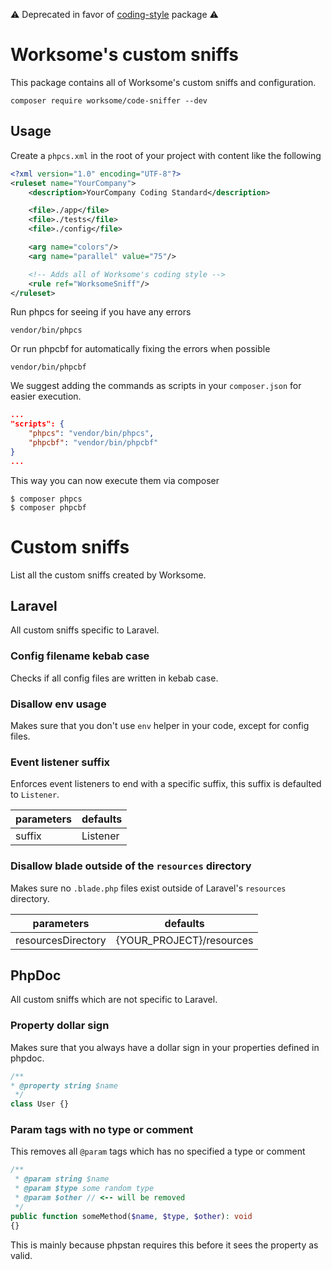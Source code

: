 :warning: Deprecated in favor of [coding-style](https://github.com/worksome/coding-style) package :warning:

# Worksome's custom sniffs
This package contains all of Worksome's custom sniffs and configuration.

```
composer require worksome/code-sniffer --dev
```

## Usage
Create a `phpcs.xml` in the root of your project with content like the following
```xml
<?xml version="1.0" encoding="UTF-8"?>
<ruleset name="YourCompany">
    <description>YourCompany Coding Standard</description>

    <file>./app</file>
    <file>./tests</file>
    <file>./config</file>

    <arg name="colors"/>
    <arg name="parallel" value="75"/>

    <!-- Adds all of Worksome's coding style -->
    <rule ref="WorksomeSniff"/>
</ruleset>

```

Run phpcs for seeing if you have any errors
```
vendor/bin/phpcs
```
Or run phpcbf for automatically fixing the errors when possible
```
vendor/bin/phpcbf
```

We suggest adding the commands as scripts in your `composer.json` for easier execution.
```json
...
"scripts": {
    "phpcs": "vendor/bin/phpcs",
    "phpcbf": "vendor/bin/phpcbf"
}
...
```

This way you can now execute them via composer
```
$ composer phpcs
$ composer phpcbf
```


# Custom sniffs
List all the custom sniffs created by Worksome.

## Laravel 
All custom sniffs specific to Laravel.

### Config filename kebab case
Checks if all config files are written in kebab case.

### Disallow env usage
Makes sure that you don't use `env` helper in your code, except for config files.

### Event listener suffix
Enforces event listeners to end with a specific suffix, this suffix is defaulted to `Listener`.

| parameters | defaults |
| --- | ---  |
| suffix | Listener |

### Disallow blade outside of the `resources` directory
Makes sure no `.blade.php` files exist outside of Laravel's `resources` directory.

| parameters | defaults |
| --- | ---  |
| resourcesDirectory | {YOUR_PROJECT}/resources |

## PhpDoc
All custom sniffs which are not specific to Laravel.

### Property dollar sign
Makes sure that you always have a dollar sign in your properties defined in phpdoc.
```php
/**
* @property string $name
 */
class User {}
```

### Param tags with no type or comment
This removes all `@param` tags which has no specified a type or comment
```php
/**
 * @param string $name
 * @param $type some random type
 * @param $other // <-- will be removed
 */
public function someMethod($name, $type, $other): void
{}
```


This is mainly because phpstan requires this before it sees the property as valid.
